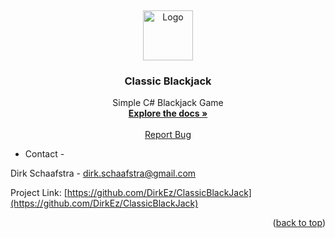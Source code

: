 <a name="readme-top"></a>
<br />
<div align="center">
  <a href="https://github.com/DirkEz/ClassicBlackJack">
    <img src="https://cdn-icons-png.flaticon.com/512/1983/1983636.png" alt="Logo" width="80" height="80">
  </a>
<h3 align="center">Classic Blackjack</h3>
  <p align="center">
    Simple C# Blackjack Game
    <br />
    <a href="https://github.com/DirkEz/ClassicBlackJack"><strong>Explore the docs »</strong></a>
    <br />
    <br />
    <a href="https://github.com/DirkEz/ClassicBlackJack/issues">Report Bug</a>
  </p>
</div>

- Contact - 

Dirk Schaafstra - dirk.schaafstra@gmail.com

Project Link: [https://github.com/DirkEz/ClassicBlackJack](https://github.com/DirkEz/ClassicBlackJack)

<p align="right">(<a href="#readme-top">back to top</a>)</p>


